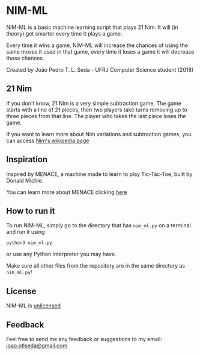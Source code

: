 # NIM-ML
NIM-ML is a basic machine learning script that plays 21 Nim. It will (in theory) get smarter every time it plays a game.

Every time it wins a game, NIM-ML will increase the chances of using the same moves it used in that game, every time it loses a game it will decrease those chances.

Created by João Pedro T. L. Seda - UFRJ Computer Science student (2018) 

## 21 Nim
If you don't know, 21 Nim is a very simple subtraction game. The game starts with a line of 21 pieces, then two players take turns removing up to three pieces from that line. The player who takes the last piece loses the game.

If you want to learn more about Nim variations and subtraction games, you can access [Nim's wikipedia page](https://en.wikipedia.org/wiki/Nim)

## Inspiration
Inspired by MENACE, a machine made to learn to play Tic-Tac-Toe, built by Donald Michie.

You can learn more about MENACE clicking [here](http://www.mscroggs.co.uk/blog/19)

## How to run it
To run NIM-ML, simply go to the directory that has `nim_ml.py` on a terminal and run it using
```
python3 nim_ml.py
```
or use any Python interpreter you may have.

Make sure all other files from the repository are in the same directory as `nim_ml.py`!

## License
NIM-ML is [unlicensed](./LICENSE)

## Feedback
Feel free to send me any feedback or suggestions to my email: joao.ptlseda@gmail.com
